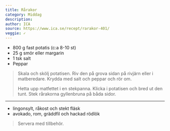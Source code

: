 ```yaml
---
title: Rårakor
category: Middag
description: 
author: ICA
source: https://www.ica.se/recept/rarakor-401/
veggie: ✓
---
```


- 800 g fast potatis (c:a 8-10 st)
- 25 g smör eller margarin
- 1 tsk salt
- Peppar

> Skala och skölj potatisen. Riv den på grova sidan på rivjärn eller i matberedare. Krydda med salt och peppar och rör om.
> 
> Hetta upp matfettet i en stekpanna. Klicka i potatisen och bred ut den tunt. Stek rårakorna gyllenbruna på båda sidor.

---

- lingonsylt, råkost och stekt fläsk
- avokado, rom, gräddfil och hackad rödlök

> Servera med tillbehör.